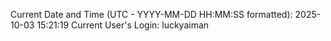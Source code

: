 Current Date and Time (UTC - YYYY-MM-DD HH:MM:SS formatted): 2025-10-03 15:21:19
Current User's Login: luckyaiman
